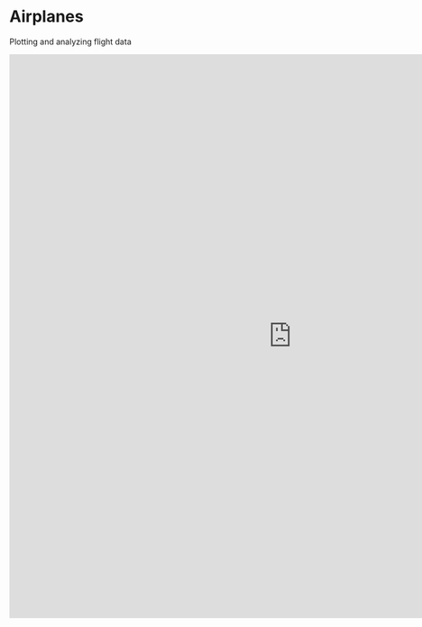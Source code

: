 # Airplanes
Plotting and analyzing flight data

<iframe src="https://cgettings.github.io/Airplanes/testing-plotly.html" style="border:none; background:none" height="1000" width="1000"> 
</iframe>
